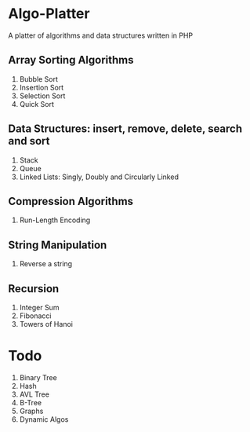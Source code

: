 # Algo-Platter
A platter of algorithms and data structures written in PHP

## Array Sorting Algorithms
1. Bubble Sort
2. Insertion Sort
3. Selection Sort
4. Quick Sort

## Data Structures: insert, remove, delete, search and sort
1. Stack
2. Queue
3. Linked Lists: Singly, Doubly and Circularly Linked

## Compression Algorithms
1. Run-Length Encoding

## String Manipulation
1. Reverse a string

## Recursion
1. Integer Sum
2. Fibonacci
3. Towers of Hanoi

# Todo
1. Binary Tree
2. Hash
3. AVL Tree
4. B-Tree
5. Graphs
6. Dynamic Algos